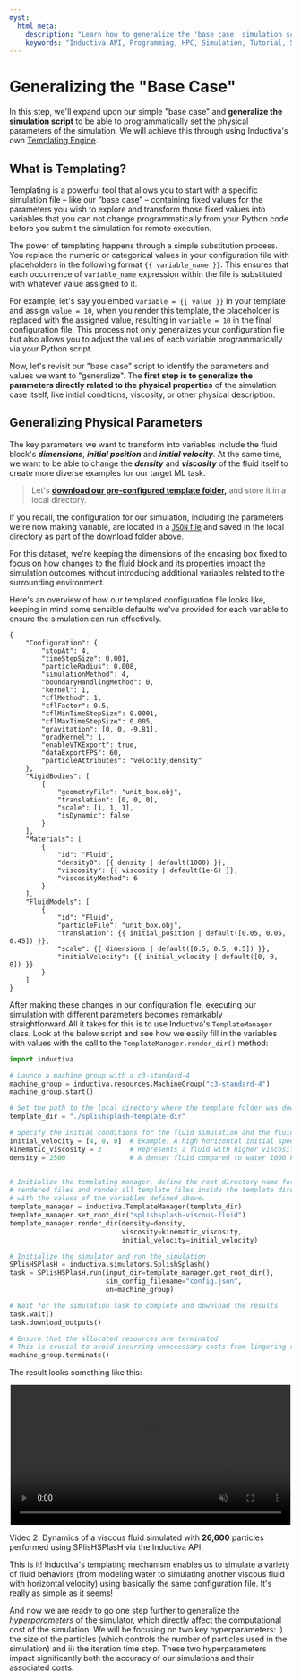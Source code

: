 ```yaml
---
myst:
  html_meta:
    description: "Learn how to generalize the 'base case' simulation script using Inductiva's Templating Engine to modify parameters programmatically directly from your Python code."
    keywords: "Inductiva API, Programming, HPC, Simulation, Tutorial, Synthetic Data Generation, Physics-ML, SPH"
---
```


# Generalizing the "Base Case"

In this step, we'll expand upon our simple "base case" and **generalize the simulation script**
to be able to programmatically set the physical parameters of the simulation.
We will achieve this through using Inductiva's own [Templating Engine](https://tutorials.inductiva.ai/intro_to_api/templating.html).

## What is Templating?

Templating is a powerful tool that allows you to start with a specific simulation  file – like our “base case” – containing fixed values for the parameters you wish to explore and transform those fixed values into variables that you can not change 
programmatically from your Python code before you submit the simulation for remote execution.

The power of templating happens through a simple substitution process. You replace the numeric or categorical values in your configuration file with placeholders in the following format `{{ variable_name }}`. This ensures that each occurrence of `variable_name` expression within the file is substituted with whatever value assigned to it.

For example, let's say you embed `variable = {{ value }}` in your template and assign `value = 10`, when you render this template, the placeholder is replaced with the assigned value, resulting in `variable = 10` in the final configuration file. This process not only generalizes your configuration file but also allows you to adjust the values of each variable programmatically via your Python script.

Now, let's revisit our "base case" script to identify the parameters and values
we want to "generalize". The **first step is to generalize the parameters directly related to the physical properties** of the simulation case itself, like initial conditions, viscosity, or other physical
description.

## Generalizing Physical Parameters

The key parameters we want to transform into variables include the fluid block's ***dimensions***, ***initial position*** and ***initial velocity***. At the same time, we want to be able to change the ***density*** and ***viscosity*** of the fluid itself to create more diverse examples for our target ML task.

>Let's **<a href="../_static/generating-synthetic-data/splishsplash-template-dir.zip" download="splishsplash-template-dir.zip" class="bi bi-cloud-download-fill">download our pre-configured template folder,</a>** and store it in a local directory.

If you recall, the configuration for our simulation, including the parameters we're now
making variable, are located in a [`JSON` file](synthetic-data-generation-2.md) and saved in the local directory as part of the download folder above.

For this dataset, we're keeping the dimensions of the encasing box fixed to focus on how changes to the fluid block and its properties impact the simulation outcomes without introducing additional variables related to the surrounding
environment.

Here's an overview of how our templated configuration file looks like, keeping in mind some sensible defaults we've provided for each variable to ensure the simulation can run effectively.

```text
{
    "Configuration": {
        "stopAt": 4,
        "timeStepSize": 0.001,
        "particleRadius": 0.008,
        "simulationMethod": 4,
        "boundaryHandlingMethod": 0,
        "kernel": 1,
        "cflMethod": 1,
        "cflFactor": 0.5,
        "cflMinTimeStepSize": 0.0001,
        "cflMaxTimeStepSize": 0.005,
        "gravitation": [0, 0, -9.81],
        "gradKernel": 1,
        "enableVTKExport": true,
        "dataExportFPS": 60,
        "particleAttributes": "velocity;density"
    },
    "RigidBodies": [
        {
            "geometryFile": "unit_box.obj",
            "translation": [0, 0, 0],
            "scale": [1, 1, 1],
            "isDynamic": false
        }
    ],
    "Materials": [
        {
            "id": "Fluid",
            "density0": {{ density | default(1000) }},
            "viscosity": {{ viscosity | default(1e-6) }},
            "viscosityMethod": 6
        }
    ],
    "FluidModels": [
        {
            "id": "Fluid",
            "particleFile": "unit_box.obj",
            "translation": {{ initial_position | default([0.05, 0.05, 0.45]) }},
            "scale": {{ dimensions | default([0.5, 0.5, 0.5]) }},
            "initialVelocity": {{ initial_velocity | default([0, 0, 0]) }}
        }
    ]
}
```

After making these changes in our configuration file, executing our simulation with different parameters becomes remarkably straightforward.All it takes for this is to use Inductiva's ``TemplateManager`` class. Look at the below script and see how we easily fill in the variables with values with the call to the ``TemplateManager.render_dir()`` method:

```python
import inductiva

# Launch a machine group with a c3-standard-4
machine_group = inductiva.resources.MachineGroup("c3-standard-4")
machine_group.start()

# Set the path to the local directory where the template folder was downloaded
template_dir = "./splishsplash-template-dir"

# Specify the initial conditions for the fluid simulation and the fluid's properties
initial_velocity = [4, 0, 0]  # Example: A high horizontal initial speed m/s in the x direction 
kinematic_viscosity = 2       # Represents a fluid with higher viscosity m^2/s
density = 2500                # A denser fluid compared to water 1000 kg/m^3


# Initialize the templating manager, define the root directory name for the
# rendered files and render all template files inside the template directory
# with the values of the variables defined above.
template_manager = inductiva.TemplateManager(template_dir)
template_manager.set_root_dir("splishsplash-viscous-fluid")
template_manager.render_dir(density=density,
                            viscosity=kinematic_viscosity,
                            initial_velocity=initial_velocity)

# Initialize the simulator and run the simulation
SPlisHSPlasH = inductiva.simulators.SplishSplash()
task = SPlisHSPlasH.run(input_dir=template_manager.get_root_dir(),
                        sim_config_filename="config.json",
                        on=machine_group)

# Wait for the simulation task to complete and download the results
task.wait()
task.download_outputs()

# Ensure that the allocated resources are terminated
# This is crucial to avoid incurring unnecessary costs from lingering resources
machine_group.terminate()
```

The result looks something like this:

<div style="display: flex; justify-content:center">
<video width=500 loop muted autoplay preload="auto">
<source src="../_static/generating-synthetic-data/viscous_flow.mp4" type="video/mp4">
</video>
</div>

Video 2. Dynamics of a viscous fluid simulated with **26,600** particles performed using SPlisHSPlasH via the Inductiva API.

This is it! Inductiva's templating mechanism enables us to simulate a variety of fluid behaviors (from modeling water to simulating another viscous fluid with horizontal velocity) using basically the same configuration file. It's really as simple as it seems!

And now we are ready to go one step further to generalize the *hyperparameters* of the simulator, which directly affect the computational cost of the simulation. We will be focusing on two key hyperparameters: i) the size of the particles (which controls the number of particles used in the simulation) and ii) the iteration time step. These two hyperparameters impact significantly both the accuracy of our simulations and their associated costs.
